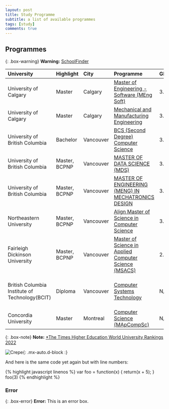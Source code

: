 ```yaml
---
layout: post
title: Study Programme
subtitle: a list of available programmes
tags: [study]
comments: true
---
```


## Programmes

{: .box-warning}
**Warning:** [SchoolFinder](https://www.schoolfinder.com/)

| University | Highlight | City | Programme | GPA | IELTS | Deadline | Duration | Tuition|
| :--------- |:------- | :--- | :-------- | :-- | :---- | :------- | :------- | :----- |
| University of Calgary | Master | Calgary | [Master of Engineering - Software (MEng Soft)](https://grad.ucalgary.ca/future-students/explore-programs/electrical-and-computer-engineering-meng-software-course) | 3.0/4 | 6.5(6.0) | September 1(March 1) | 2 years | $38,000 CND |
| University of Calgary | Master | Calgary | [Mechanical and Manufacturing Engineering](https://grad.ucalgary.ca/future-students/explore-programs/mechanical-and-manufacturing-engineering-meng-course) | 3.0/4 | 6.5(6.0) | September 1(March 1) | 2 years | $38,000 CND |
| University of British Columbia | Bachelor | Vancouver | [BCS (Second Degree) Computer Science](https://www.cs.ubc.ca/students/undergrad/degree-programs/bcs-program-second-degree) | 3.0/4 | 6.5(6.0) | September 1(January 15) | 2 years | N/A |
| University of British Columbia | Master, BCPNP | Vancouver | [MASTER OF DATA SCIENCE (MDS)](https://www.grad.ubc.ca/prospective-students/graduate-degree-programs/master-of-data-science) | 3.0/4 | 6.5(6.0) | September 1(January 31) | 10 months | $53,000 CND |
| University of British Columbia | Master, BCPNP  | Vancouver | [MASTER OF ENGINEERING (MENG) IN MECHATRONICS DESIGN](https://mech.ubc.ca/graduate/prospective/applications-admissions/meng-mechatronics-design/) | 3.0/4 | 6.5(6.0) | September 1(October 1 ~ February 15) | 12 months | $25,000 CND |
| Northeastern University | Master, BCPNP  | Vancouver | [Align Master of Science in Computer Science](https://vancouver.northeastern.edu/academic_program/align-master-of-science-in-computer-science/) | 3.0/4 | 7.5 | September 1(April 15) | 2.5 years | $75,000 CND |
| Fairleigh Dickinson University | Master, BCPNP  | Vancouver | [ Master of Science in Applied Computer Science (MSACS) ](https://www.fdu.edu/program/msacs-applied-computer-science/) | 2.75/4 | 6.5(6.5) | Fall, Spring, Summer | 2 years | $35,000 USD |
| British Columbia Institute of Technology(BCIT) | Diploma | Vancouver | [ Computer Systems Technology ](https://www.bcit.ca/programs/computer-systems-technology-diploma-full-time-5500dipma/) | N/A | 6.5(6.0) | January 1(March 15 ~ August 30) | 2 years | $46,000 CND |
| Concordia University | Master | Montreal | [Computer Science (MApCompSc) ](https://www.concordia.ca/academics/graduate/computer-science-mcompsci-applied.html) | N/A | 6.5(6.0) | Fall, Winter | 2 years | $35,000 CND |

{: .box-note}
**Note:** [*The Times Higher Education World University Rankings 2022
](https://www.timeshighereducation.com/world-university-rankings/2022/world-ranking#!/page/0/length/25/sort_by/rank/sort_order/asc/cols/stats)



![Crepe](https://s3-media3.fl.yelpcdn.com/bphoto/cQ1Yoa75m2yUFFbY2xwuqw/348s.jpg){: .mx-auto.d-block :}


And here is the same code yet again but with line numbers:

{% highlight javascript linenos %}
var foo = function(x) {
  return(x + 5);
}
foo(3)
{% endhighlight %}

### Error

{: .box-error}
**Error:** This is an error box.
